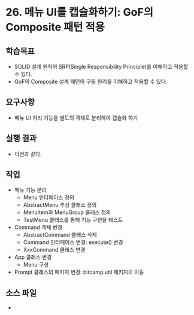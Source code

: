 # 26. 메뉴 UI를 캡슐화하기: GoF의 Composite 패턴 적용

## 학습목표

- SOLID 설계 원칙의 SRP(Single Responsibility Principle)를 이해하고 적용할 수 있다.
- GoF의 Composite 설계 패턴의 구동 원리를 이해하고 적용할 수 있다.

## 요구사항

- 메뉴 UI 처리 기능을 별도의 객체로 분리하여 캡슐화 하기 

## 실행 결과

- 이전과 같다.

## 작업

- 메뉴 기능 분리
  - Menu 인터페이스 정의
  - AbstractMenu 추상 클래스 정의
  - MenuItem과 MenuGroup 클래스 정의
  - TestMenu 클래스를 통해 기능 구현을 테스트
- Command 객체 변경
  - AbstractCommand 클래스 삭제
  - Command 인터페이스 변경: execute() 변경
  - XxxCommand 클래스 변경
- App 클래스 변경
  - Menu 구성
- Prompt 클래스의 패키지 변경: bitcamp.util 패키지로 이동

## 소스 파일

- 